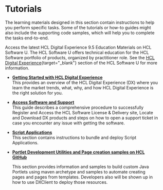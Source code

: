 # Tutorials

The learning materials designed in this section contain instructions to help you perform specific tasks. Some of the tutorials or how-to guides might also include the supporting code samples, which will help you to complete the tasks end-to-end.

Access the latest HCL Digital Experience 9.5 Education Materials on HCL Software U. The HCL Software U offers technical education for the HCL Software portfolio of products, organized by practitioner role. See the [HCL Digital Experience](https://hclsoftwareu.hcltechsw.com/){target="_blank"} section of the HCL Software U for more information.

-   **[Getting Started with HCL Digital Experience](gettingstartedwithDX.md)**  
This provides an overview of the HCL Digital Experience (DX) where you learn the market trends, what, why, and how HCL Digital Experience is the right solution for you.

-   **[Access Software and Support](../tutorials/access-software/register-for-access.md)**  
This guide describes a comprehensive procedure to successfully Register and Access the HCL Software License & Delivery site, Locate and Download DX products and steps on how to open a support ticket in case you encounter any issue with getting the software.

-   **[Script Applications](scriptapps/index.md)**  
This section contains instructions to bundle and deploy Script Applications.

- **[Portlet Development Utilities and Page creation samples on HCL GitHub](Portletdevelopmentutilitiesandpagecreationsamples.md)**
    
    This section provides information and samples to build custom Java Portlets using maven archetype and samples to automate creating pages and pages from templates. Developers also will be shown up in how to use DXClient to deploy those resources.